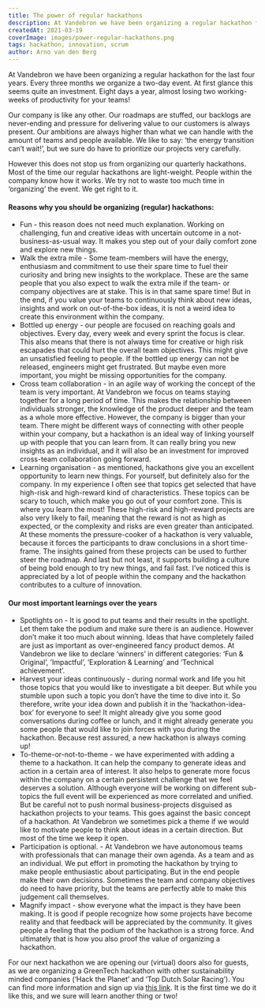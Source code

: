 ```yaml
---
title: The power of regular hackathons
description: At Vandebron we have been organizing a regular hackathon for the last four years. Every three months we organize a two-day event. At first glance this seems quite an investment. Eight days a year, almost losing two working-weeks of productivity for your teams! 
createdAt: 2021-03-19
coverImage: images/power-regular-hackathons.png
tags: hackathon, innovation, scrum
author: Arno van den Berg
---
```


At Vandebron we have been organizing a regular hackathon for the last four years. Every three months we organize a two-day event. At first glance this seems quite an investment. Eight days a year, almost losing two working-weeks of productivity for your teams! 

Our company is like any other. Our roadmaps are stuffed, our backlogs are never-ending and pressure for delivering value to our customers is always present. Our ambitions are always higher than what we can handle with the amount of teams and people available. We like to say: ‘the energy transition can’t wait!’, but we sure do have to prioritize our projects very carefully.

However this does not stop us from organizing our quarterly hackathons. Most of the time our regular hackathons are light-weight. People within the company know how it works. We try not to waste too much time in ‘organizing’ the event. We get right to it. 

#### Reasons why you should be organizing (regular) hackathons:
- Fun - this reason does not need much explanation. Working on challenging, fun and creative ideas with uncertain outcome in a not-business-as-usual way. It makes you step out of your daily comfort zone and explore new things. 
- Walk the extra mile - Some team-members will have the energy, enthusiasm and commitment to use their spare time to fuel their curiosity and bring new insights to the workplace. These are the same people that you also expect to walk the extra mile if the team- or company objectives are at stake. This is in that same spare time! But in the end, if you value your teams to continuously think about new ideas, insights and work on out-of-the-box ideas, it is not a weird idea to create this environment within the company.
- Bottled up energy - our people are focused on reaching goals and objectives. Every day, every week and every sprint the focus is clear. This also means that there is not always time for creative or high risk escapades that could hurt the overall team objectives. This might give an unsatisfied feeling to people. If the bottled up energy can not be released, engineers might get frustrated. But maybe even more important, you might be missing opportunities for the company.
- Cross team collaboration - in an agile way of working the concept of the team is very important. At Vandebron we focus on teams staying together for a long period of time. This makes the relationship between individuals stronger, the knowledge of the product deeper and the team as a whole more effective. However, the company is bigger than your team. There might be different ways of connecting with other people within your company, but a hackathon is an ideal way of linking yourself up with people that you can learn from. It can really bring you new insights as an individual, and it will also be an investment for improved cross-team collaboration going forward.
- Learning organisation - as mentioned, hackathons give you an excellent opportunity to learn new things. For yourself, but definitely also for the company. In my experience I often see that topics get selected that have high-risk and high-reward kind of characteristics. These topics can be scary to touch, which make you go out of your comfort zone. This is where you learn the most! These high-risk and high-reward projects are also very likely to fail, meaning that the reward is not as high as expected, or the complexity and risks are even greater than anticipated. At these moments the pressure-cooker of a hackathon is very valuable, because it forces the participants to draw conclusions in a short time-frame. The insights gained from these projects can be used to further steer the roadmap. And last but not least, it supports building a culture of being bold enough to try new things, and fail fast. I’ve noticed this is appreciated by a lot of people within the company and the hackathon contributes to a culture of innovation.

#### Our most important learnings over the years
- Spotlights on - It is good to put teams and their results in the spotlight. Let them take the podium and make sure there is an audience. However don’t make it too much about winning. Ideas that have completely failed are just as important as over-engineered fancy product demos. At Vandebron we like to declare ‘winners’ in different categories: ‘Fun & Original’, ’Impactful’, ‘Exploration & Learning’ and ‘Technical achievement’. 
- Harvest your ideas continuously - during normal work and life you hit those topics that you would like to investigate a bit deeper. But while you stumble upon such a topic you don’t have the time to dive into it. So therefore, write your idea down and publish it in the ‘hackathon-idea-box’ for everyone to see! It might already give you some good conversations during coffee or lunch, and it might already generate you some people that would like to join forces with you during the hackathon. Because rest assured, a new hackathon is always coming up!
- To-theme-or-not-to-theme - we have experimented with adding a theme to a hackathon. It can help the company to generate ideas and action in a certain area of interest. It also helps to generate more focus within the company on a certain persistent challenge that we feel deserves a solution. Although everyone will be working on different sub-topics the full event will be experienced as more correlated and unified. But be careful not to push normal business-projects disguised as hackathon projects to your teams. This goes against the basic concept of a hackathon. At Vandebron we sometimes pick a theme if we would like to motivate people to think about ideas in a certain direction. But most of the time we keep it open.
- Participation is optional. - At Vandebron we have autonomous teams with professionals that can manage their own agenda. As a team and as an individual. We put effort in promoting the hackathon by trying to make people enthusiastic about participating. But in the end people make their own decisions. Sometimes the team and company objectives do need to have priority, but the teams are perfectly able to make this judgement call themselves.
- Magnify impact - show everyone what the impact is they have been making. It is good if people recognize how some projects have become reality and that feedback will be appreciated by the community. It gives people a feeling that the podium of the hackathon is a strong force. And ultimately that is how you also proof the value of organizing a hackathon.

For our next hackathon we are opening our (virtual) doors also for guests, as we are organizing a GreenTech hackathon with other sustainability minded companies (‘Hack the Planet’ and ‘Top Dutch Solar Racing’). You can find more information and sign up via [this link](https://www.vandebron.tech/greentech-hackathon). It is the first time we do it like this, and we sure will learn another thing or two!
